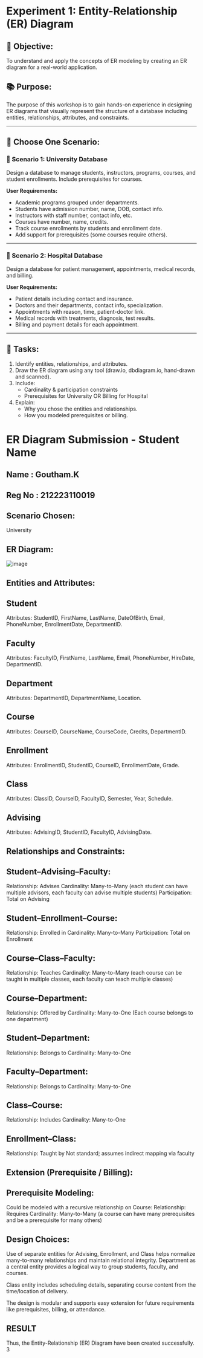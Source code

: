 # Experiment 1: Entity-Relationship (ER) Diagram

## 🎯 Objective:
To understand and apply the concepts of ER modeling by creating an ER diagram for a real-world application.

## 📚 Purpose:
The purpose of this workshop is to gain hands-on experience in designing ER diagrams that visually represent the structure of a database including entities, relationships, attributes, and constraints.

---

## 🧪 Choose One Scenario:

### 🔹 Scenario 1: University Database
Design a database to manage students, instructors, programs, courses, and student enrollments. Include prerequisites for courses.

**User Requirements:**
- Academic programs grouped under departments.
- Students have admission number, name, DOB, contact info.
- Instructors with staff number, contact info, etc.
- Courses have number, name, credits.
- Track course enrollments by students and enrollment date.
- Add support for prerequisites (some courses require others).

---

### 🔹 Scenario 2: Hospital Database
Design a database for patient management, appointments, medical records, and billing.

**User Requirements:**
- Patient details including contact and insurance.
- Doctors and their departments, contact info, specialization.
- Appointments with reason, time, patient-doctor link.
- Medical records with treatments, diagnosis, test results.
- Billing and payment details for each appointment.

---

## 📝 Tasks:
1. Identify entities, relationships, and attributes.
2. Draw the ER diagram using any tool (draw.io, dbdiagram.io, hand-drawn and scanned).
3. Include:
   - Cardinality & participation constraints
   - Prerequisites for University OR Billing for Hospital
4. Explain:
   - Why you chose the entities and relationships.
   - How you modeled prerequisites or billing.

# ER Diagram Submission - Student Name
## Name : Goutham.K
## Reg No : 212223110019
## Scenario Chosen:
University

## ER Diagram:
![image](https://github.com/user-attachments/assets/f19ca1fb-376f-49d6-8440-5f07eb001c2f)

## Entities and Attributes:
## Student

Attributes: StudentID, FirstName, LastName, DateOfBirth, Email, PhoneNumber, EnrollmentDate, DepartmentID.
## Faculty

Attributes: FacultyID, FirstName, LastName, Email, PhoneNumber, HireDate, DepartmentID.
## Department

Attributes: DepartmentID, DepartmentName, Location.
## Course

Attributes: CourseID, CourseName, CourseCode, Credits, DepartmentID.
## Enrollment

Attributes: EnrollmentID, StudentID, CourseID, EnrollmentDate, Grade.
## Class

Attributes: ClassID, CourseID, FacultyID, Semester, Year, Schedule.
## Advising

Attributes: AdvisingID, StudentID, FacultyID, AdvisingDate.

## Relationships and Constraints:

## Student–Advising–Faculty:
Relationship: Advises Cardinality: Many-to-Many (each student can have multiple advisors, each faculty can advise multiple students) Participation: Total on Advising
## Student–Enrollment–Course:
Relationship: Enrolled in Cardinality: Many-to-Many Participation: Total on Enrollment

## Course–Class–Faculty:
Relationship: Teaches Cardinality: Many-to-Many (each course can be taught in multiple classes, each faculty can teach multiple classes)

## Course–Department:
Relationship: Offered by Cardinality: Many-to-One (Each course belongs to one department)

## Student–Department:
Relationship: Belongs to Cardinality: Many-to-One

## Faculty–Department:
Relationship: Belongs to Cardinality: Many-to-One

## Class–Course:
Relationship: Includes Cardinality: Many-to-One

## Enrollment–Class:
Relationship: Taught by Not standard; assumes indirect mapping via faculty
## Extension (Prerequisite / Billing):
## Prerequisite Modeling:
Could be modeled with a recursive relationship on Course: Relationship: Requires Cardinality: Many-to-Many (a course can have many prerequisites and be a prerequisite for many others)

## Design Choices:
Use of separate entities for Advising, Enrollment, and Class helps normalize many-to-many relationships and maintain relational integrity. Department as a central entity provides a logical way to group students, faculty, and courses.

Class entity includes scheduling details, separating course content from the time/location of delivery.

The design is modular and supports easy extension for future requirements like prerequisites, billing, or attendance.

## RESULT
Thus, the Entity-Relationship (ER) Diagram have been created successfully.
3

